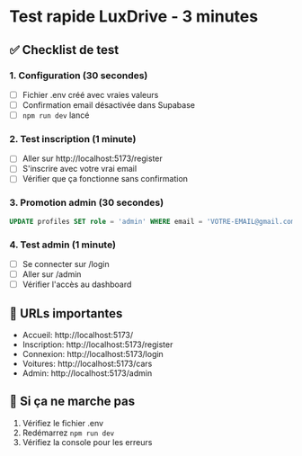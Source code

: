 # Test rapide LuxDrive - 3 minutes

## ✅ Checklist de test

### 1. Configuration (30 secondes)
- [ ] Fichier .env créé avec vraies valeurs
- [ ] Confirmation email désactivée dans Supabase
- [ ] `npm run dev` lancé

### 2. Test inscription (1 minute)
- [ ] Aller sur http://localhost:5173/register
- [ ] S'inscrire avec votre vrai email
- [ ] Vérifier que ça fonctionne sans confirmation

### 3. Promotion admin (30 secondes)
```sql
UPDATE profiles SET role = 'admin' WHERE email = 'VOTRE-EMAIL@gmail.com';
```

### 4. Test admin (1 minute)
- [ ] Se connecter sur /login
- [ ] Aller sur /admin
- [ ] Vérifier l'accès au dashboard

## 🎯 URLs importantes
- Accueil: http://localhost:5173/
- Inscription: http://localhost:5173/register
- Connexion: http://localhost:5173/login
- Voitures: http://localhost:5173/cars
- Admin: http://localhost:5173/admin

## 🔧 Si ça ne marche pas
1. Vérifiez le fichier .env
2. Redémarrez `npm run dev`
3. Vérifiez la console pour les erreurs